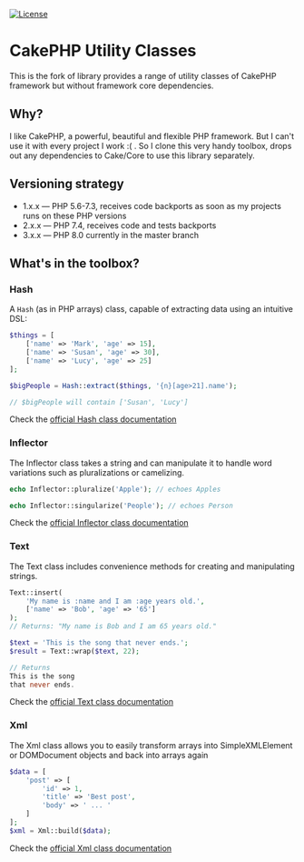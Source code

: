 [![License](https://img.shields.io/badge/license-MIT-blue.svg?style=flat-square)](LICENSE.txt)

# CakePHP Utility Classes

This is the fork of library provides a range of utility classes of CakePHP framework but without framework core
dependencies.


## Why?

I like CakePHP, a powerful, beautiful and flexible PHP framework. But I can't use it with every project I work :( .
So I clone this very handy toolbox, drops out any dependencies to Cake/Core to use this library separately.

## Versioning strategy

 - 1.x.x — PHP 5.6-7.3, receives code backports as soon as my projects runs on these PHP versions
 - 2.x.x — PHP 7.4, receives code and tests backports
 - 3.x.x — PHP 8.0 currently in the master branch

## What's in the toolbox?

### Hash

A ``Hash`` (as in PHP arrays) class, capable of extracting data using an intuitive DSL:

```php
$things = [
    ['name' => 'Mark', 'age' => 15],
    ['name' => 'Susan', 'age' => 30],
    ['name' => 'Lucy', 'age' => 25]
];

$bigPeople = Hash::extract($things, '{n}[age>21].name');

// $bigPeople will contain ['Susan', 'Lucy']
```

Check the [official Hash class documentation](https://book.cakephp.org/3.0/en/core-libraries/hash.html)

### Inflector

The Inflector class takes a string and can manipulate it to handle word variations
such as pluralizations or camelizing.

```php
echo Inflector::pluralize('Apple'); // echoes Apples

echo Inflector::singularize('People'); // echoes Person
```

Check the [official Inflector class documentation](https://book.cakephp.org/3.0/en/core-libraries/inflector.html)

### Text

The Text class includes convenience methods for creating and manipulating strings.

```php
Text::insert(
    'My name is :name and I am :age years old.',
    ['name' => 'Bob', 'age' => '65']
);
// Returns: "My name is Bob and I am 65 years old."

$text = 'This is the song that never ends.';
$result = Text::wrap($text, 22);

// Returns
This is the song
that never ends.
```

Check the [official Text class documentation](https://book.cakephp.org/3.0/en/core-libraries/text.html)

### Xml

The Xml class allows you to easily transform arrays into SimpleXMLElement or DOMDocument objects
and back into arrays again

```php
$data = [
    'post' => [
        'id' => 1,
        'title' => 'Best post',
        'body' => ' ... '
    ]
];
$xml = Xml::build($data);
```

Check the [official Xml class documentation](https://book.cakephp.org/3.0/en/core-libraries/xml.html)
